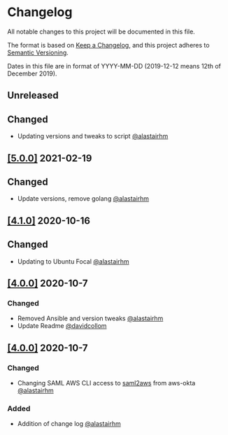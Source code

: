 # Changelog

All notable changes to this project will be documented in this file.

The format is based on [Keep a Changelog](https://keepachangelog.com/en/1.0.0/),
and this project adheres to [Semantic Versioning](https://semver.org/spec/v2).

Dates in this file are in format of YYYY-MM-DD (2019-12-12 means 12th of December 2019).

## Unreleased

## Changed

* Updating versions and tweaks to script [@alastairhm](https://github.com/alastairhm)

## [[5.0.0]](https://github.com/alastairhm/terraforming/releases/tag/5.0.0) 2021-02-19

## Changed

* Update versions, remove golang  [@alastairhm](https://github.com/alastairhm)

## [[4.1.0]](https://github.com/alastairhm/terraforming/releases/tag/4.0.0) 2020-10-16

## Changed

* Updating to Ubuntu Focal [@alastairhm](https://github.com/alastairhm)

## [[4.0.0]](https://github.com/alastairhm/terraforming/releases/tag/4.0.0) 2020-10-7

### Changed

* Removed Ansible and version tweaks [@alastairhm](https://github.com/alastairhm)
* Update Readme [@davidcollom](https://github.com/davidcollom)

## [[4.0.0]](https://github.com/alastairhm/terraforming/releases/tag/4.0.0) 2020-10-7

### Changed

* Changing SAML AWS CLI access to [saml2aws](https://github.com/Versent/saml2aws) from aws-okta [@alastairhm](https://github.com/alastairhm)

### Added

* Addition of change log [@alastairhm](https://github.com/alastairhm)
